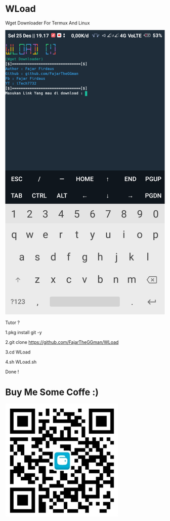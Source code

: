 # WLoad
Wget Downloader For Termux And Linux

![alt text](https://github.com/FajarTheGGman/WLoad/raw/master/.image/Screenshot_2018-12-25-19-17-36-825_com.termux.png)

Tutor ?

1.pkg install git -y

2.git clone https://github.com/FajarTheGGman/WLoad

3.cd WLoad

4.sh WLoad.sh

Done !

# Buy Me Some Coffe :)
![donate](https://raw.githubusercontent.com/FajarTheGGman/F-Tools/master/.images/donate.jpeg)
